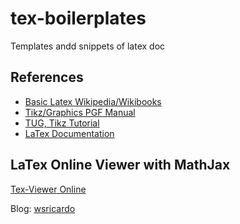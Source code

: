 # tex-boilerplates
Templates andd snippets of latex doc

## References

* [Basic Latex Wikipedia/Wikibooks](https://en.wikibooks.org/wiki/LaTeX)
* [Tikz/Graphics PGF Manual](https://www.bu.edu/math/files/2013/08/tikzpgfmanual.pdf)
* [TUG, Tikz Tutorial](https://tug.org/TUGboat/tb29-1/tb91walczak.pdf)
* [LaTex  Documentation](https://www.latex-project.org/help/documentation/)

## LaTex Online Viewer with MathJax

[Tex-Viewer Online](https://mkvincis.github.io/tex-viewer/apptexviewer)


Blog: [wsricardo](https://wsricardo.blogspot.com/)
